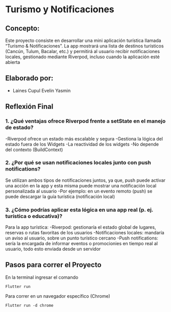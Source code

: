 # Turismo y Notificaciones

## Concepto:
Este proyecto consiste en desarrollar una mini aplicación turística llamada “Turismo & Notificaciones”. La app mostrará una lista de destinos turísticos (Cancún, Tulum, Bacalar, etc.) y permitirá al usuario recibir notificaciones locales, gestionado mediante Riverpod, incluso cuando la aplicación esté abierta

## Elaborado por:
- Laines Cupul Evelin Yasmin

## Reflexión Final

### 1. ¿Qué ventajas ofrece Riverpod frente a setState en el manejo de estado?
-Riverpod ofrece un estado más escalable y segura
-Gestiona la lógica del estado fuera de los Widgets
-La reactividad de los widgets
-No depende del contexto (BuildContext)

### 2. ¿Por qué se usan notificaciones locales junto con push notifications?
Se utilizan ambos tipos de notificaciones juntos, ya que, push puede activar una acción en la app y esta misma puede mostrar una notificación local personalizada al usuario
-Por ejemplo: en un evento remoto (push) se puede descargar la guía turística (notificación local)

### 3. ¿Cómo podrías aplicar esta lógica en una app real (p. ej. turística o educativa)?
Para la app turística:
-Riverpod: gestionaría el estado global de lugares, reservas o  rutas favoritas de los usuarios
-Notificaciones locales: mandaría un aviso al usuario, sobre un punto turístico cercano
-Push notifications: sería la encargada de informar eventos o promocionies en tiempo real al usuario, todo esto enviada desde un servidor

## Pasos para correr el Proyecto
En la terminal ingresar el comando
```
Flutter run
```
Para correr en un navegador específico (Chrome)
```
Flutter run -d chrome
```
